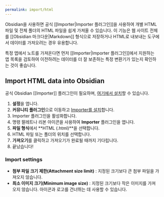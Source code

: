 ```yaml
---
permalink: import/html
---
```

Obsidian을 사용하면 공식 [[Importer|Importer 플러그인]]을 사용하여 개별 HTML 파일 및 전체 폴더의 HTML 파일을 쉽게 가져올 수 있습니다. 이 기능은 웹 사이트 전체를 [[Obsidian 마크다운|Markdown]] 형식으로 저장하거나 HTML로 내보내는 도구에서 데이터를 가져오려는 경우 유용합니다.

특정 앱에서 노트를 가져온다면 먼저 [[Importer|Importer 플러그인]]에서 지원하는 앱 목록을 검토하여 이전하려는 데이터를 더 잘 보존하는 특정 변환기가 있는지 확인하는 것이 좋습니다.

## Import HTML data into Obsidian

공식 Obsidian [[Importer]] 플러그인이 필요하며, [여기에서 설치](obsidian://show-plugin?id=obsidian-importer)할 수 있습니다.

1. **설정**을 엽니다.
2. **커뮤니티 플러그인**으로 이동하고 [Importer를 설치](obsidian://show-plugin?id=obsidian-importer)합니다.
3. Importer 플러그인을 활성화합니다.
4. 명령 팔레트나 리본 아이콘을 사용하여 **Importer** 플러그인을 엽니다.
5. **파일 형식**에서 **HTML (.html)**을 선택합니다.
6. HTML 파일 또는 폴더의 위치를 선택합니다.
7. **가져오기**를 클릭하고 가져오기가 완료될 때까지 기다립니다.
8. 끝났습니다!

### Import settings

- **첨부 파일 크기 제한(Attachment size limit)** : 지정된 크기보다 큰 첨부 파일을 가져오지 않습니다.
- **최소 이미지 크기(Minimum image size)** : 지정된 크기보다 작은 이미지를 가져오지 않습니다. 아이콘과 로고를 건너뛰는 데 사용할 수 있습니다.
